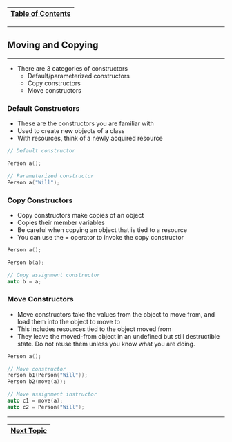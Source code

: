 |[Table of Contents](/00-Table-of-Contents.md)|
|---|

---

## Moving and Copying

---

* There are 3 categories of constructors
  * Default/parameterized constructors
  * Copy constructors
  * Move constructors

### Default Constructors

* These are the constructors you are familiar with
* Used to create new objects of a class
* With resources, think of a newly acquired resource

```cpp
// Default constructor

Person a();

// Parameterized constructor
Person a("Will");
```

### Copy Constructors

* Copy constructors make copies of an object
* Copies their member variables
* Be careful when copying an object that is tied to a resource
* You can use the = operator to invoke the copy constructor

```cpp
Person a();

Person b(a);

// Copy assignment constructor
auto b = a;
```

### Move Constructors

* Move constructors take the values from the object to move from, and load them into the object to move to
* This includes resources tied to the object moved from
* They leave the moved-from object in an undefined but still destructible state. Do not reuse them unless you know what you are doing. 

```cpp
Person a();

// Move constructor
Person b1(Person("Will"));
Person b2(move(a));

// Move assignment instructor
auto c1 = move(a);
auto c2 = Person("Will");
```

---

|[Next Topic](/ch05_Resource_Management/5.04_lvalues-and-rvalues.md)|
|---|
